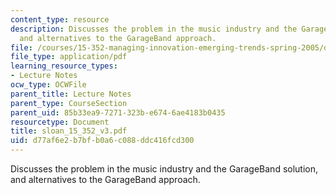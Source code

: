 ```yaml
---
content_type: resource
description: Discusses the problem in the music industry and the GarageBand solution,
  and alternatives to the GarageBand approach.
file: /courses/15-352-managing-innovation-emerging-trends-spring-2005/d77af6e2b7bfb0a6c088ddc416fcd300_sloan_15_352_v3.pdf
file_type: application/pdf
learning_resource_types:
- Lecture Notes
ocw_type: OCWFile
parent_title: Lecture Notes
parent_type: CourseSection
parent_uid: 85b33ea9-7271-323b-e674-6ae4183b0435
resourcetype: Document
title: sloan_15_352_v3.pdf
uid: d77af6e2-b7bf-b0a6-c088-ddc416fcd300
---
```

Discusses the problem in the music industry and the GarageBand solution, and alternatives to the GarageBand approach.

